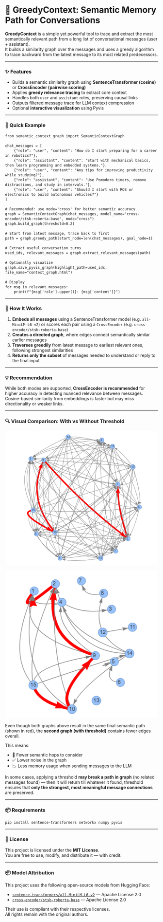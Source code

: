 # 📌 GreedyContext: Semantic Memory Path for Conversations

**GreedyContext** is a simple yet powerful tool to trace and extract the most semantically relevant path from a long list of conversational messages (user + assistant).  
It builds a similarity graph over the messages and uses a greedy algorithm to trace backward from the latest message to its most related predecessors.

---

### ✨ Features

- Builds a semantic similarity graph using **SentenceTransformer (cosine)** or **CrossEncoder (pairwise scoring)**
- Applies **greedy relevance tracing** to extract core context
- Handles both `user` and `assistant` roles, preserving causal links
- Outputs filtered message trace for LLM context compression
- Optional **interactive visualization** using Pyvis

---

### 🚀 Quick Example

```
from semantic_context_graph import SemanticContextGraph

chat_messages = [
    {"role": "user", "content": "How do I start preparing for a career in robotics?"},
    {"role": "assistant", "content": "Start with mechanical basics, then learn programming and embedded systems."},
    {"role": "user", "content": "Any tips for improving productivity while studying?"},
    {"role": "assistant", "content": "Use Pomodoro timers, remove distractions, and study in intervals."},
    {"role": "user", "content": "Should I start with ROS or electronics to build autonomous vehicles?"}
]

# Recommended: use mode='cross' for better semantic accuracy
graph = SemanticContextGraph(chat_messages, model_name="cross-encoder/stsb-roberta-base", mode="cross")
graph.build_graph(threshold=0.2)

# Start from latest message, trace back to first
path = graph.greedy_path(start_node=len(chat_messages), goal_node=1)

# Extract useful conversation turns
used_ids, relevant_messages = graph.extract_relevant_messages(path)

# Optionally visualize
graph.save_pyvis_graph(highlight_path=used_ids, file_name="context_graph.html")

# Display
for msg in relevant_messages:
    print(f"{msg['role'].upper()}: {msg['content']}")
```

---

### 🧠 How It Works

1. **Embeds all messages** using a SentenceTransformer model (e.g. `all-MiniLM-L6-v2`) or scores each pair using a `CrossEncoder` (e.g. `cross-encoder/stsb-roberta-base`)
2. **Creates a directed graph**, where edges connect semantically similar earlier messages
3. **Traverses greedily** from latest message to earliest relevant ones, following strongest similarities
4. **Returns only the subset** of messages needed to understand or reply to the final input

---

### 💡 Recommendation

While both modes are supported, **CrossEncoder is recommended** for higher accuracy in detecting nuanced relevance between messages.  
Cosine-based similarity from embeddings is faster but may miss directionality or weaker links.

---

### 🔍 Visual Comparison: With vs Without Threshold

<p align="center">
  <img src="images/without_threshold.png" alt="GreedyContext Graph Example without threshold" width="500"/>
</p>

<p align="center">
  <img src="images/with_threshold.png" alt="GreedyContext Graph Example with threshold 0.2" width="500"/>
</p>

Even though both graphs above result in the same final semantic path (shown in red), the **second graph (with threshold)** contains fewer edges overall.

This means:
- 🔻 Fewer semantic hops to consider
- ✅ Lower noise in the graph
- 📉 Less memory usage when sending messages to the LLM

In some cases, applying a threshold **may break a path in graph** (no related messages found) — then it will return till whatever it found, threshold ensures that **only the strongest, most meaningful message connections** are preserved.

---

### 📦 Requirements

```
pip install sentence-transformers networkx numpy pyvis
```

---

### 📜 License

This project is licensed under the **MIT License**.  
You are free to use, modify, and distribute it — with credit.

---

### 📦 Model Attribution

This project uses the following open-source models from Hugging Face:

- [`sentence-transformers/all-MiniLM-L6-v2`](https://huggingface.co/sentence-transformers/all-MiniLM-L6-v2) — Apache License 2.0  
- [`cross-encoder/stsb-roberta-base`](https://huggingface.co/cross-encoder/stsb-roberta-base) — Apache License 2.0  

Their use is compliant with their respective licenses.  
All rights remain with the original authors.
